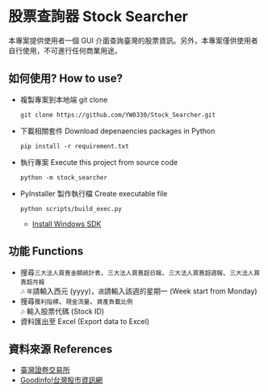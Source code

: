 # 股票查詢器 Stock Searcher
本專案提供使用者一個 GUI 介面查詢臺灣的股票資訊。另外，本專案僅供使用者自行使用，不可進行任何商業用途。
## 如何使用? How to use?
- 複製專案到本地端 git clone
    ```shell
    git clone https://github.com/YW0330/Stock_Searcher.git
    ```
- 下載相關套件 Download depenaencies packages in Python
    ```shell
    pip install -r requirement.txt
    ```
- 執行專案 Execute this project from source code
    ```shell
    python -m stock_searcher
    ```
- PyInstaller 製作執行檔 Create executable file
    ```shell
    python scripts/build_exec.py
    ```
    - [Install Windows SDK](https://developer.microsoft.com/zh-tw/windows/downloads/windows-sdk/)
## 功能 Functions
- 搜尋`三大法人買賣金額統計表`、`三大法人買賣超日報`、`三大法人買賣超週報`、`三大法人買賣超月報`\
    :notes: `年`請輸入西元 (yyyy)，`週`請輸入該週的星期一 (Week start from  Monday)
- 搜尋`獲利指標`、`現金流量`、`資產負載比例`\
    :notes: 輸入股票代碼 (Stock ID)
- 資料匯出至 Excel (Export data to Excel)
## 資料來源 References
- [臺灣證卷交易所](https://www.twse.com.tw/zh/)
- [Goodinfo!台灣股市資訊網](https://goodinfo.tw/tw/)